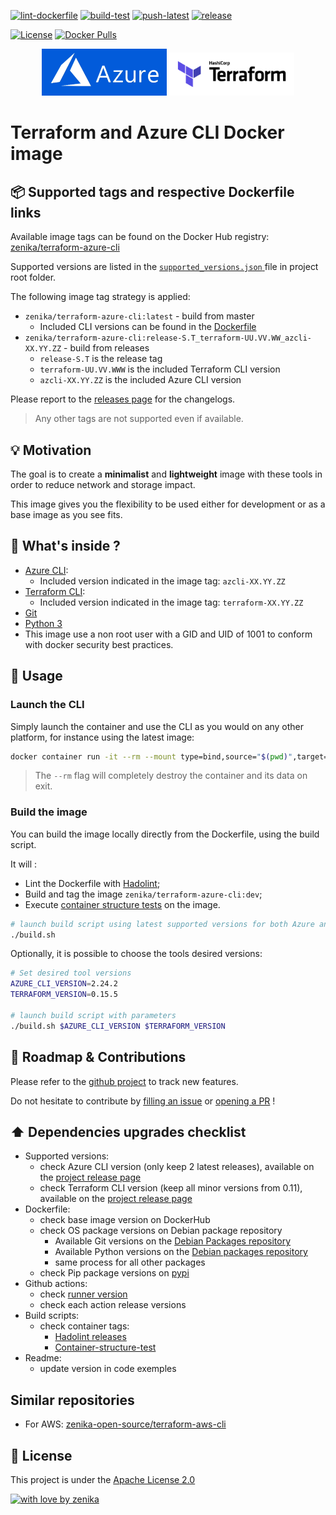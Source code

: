 [![lint-dockerfile](https://github.com/Zenika/terraform-azure-cli/workflows/lint-dockerfile/badge.svg)](https://github.com/Zenika/terraform-azure-cli/actions?query=workflow%3Alint-dockerfile)
[![build-test](https://github.com/Zenika/terraform-azure-cli/workflows/build-test/badge.svg)](https://github.com/Zenika/terraform-azure-cli/actions?query=workflow%3Abuild-test)
[![push-latest](https://github.com/Zenika/terraform-azure-cli/workflows/push-latest/badge.svg)](https://github.com/Zenika/terraform-azure-cli/actions?query=workflow%3Apush-latest)
[![release](https://github.com/Zenika/terraform-azure-cli/workflows/release/badge.svg)](https://github.com/Zenika/terraform-azure-cli/actions?query=workflow%3Arelease)

[![License](https://img.shields.io/badge/License-Apache%202.0-blue.svg)](https://opensource.org/licenses/Apache-2.0)
[![Docker Pulls](https://img.shields.io/docker/pulls/zenika/terraform-azure-cli.svg)](https://hub.docker.com/r/zenika/terraform-azure-cli/)

<p align="center">
  <a href="https://azure.microsoft.com"><img width="200" src="https://github.com/Zenika/terraform-azure-cli/raw/master/resources/azure-logo.png"></a>
  <a href="https://www.terraform.io/"><img width="200" src="https://github.com/Zenika/terraform-azure-cli/raw/master/resources/terraform-logo.png"></a>
</p>

# Terraform and Azure CLI Docker image

## 📦 Supported tags and respective Dockerfile links
Available image tags can be found on the Docker Hub registry: [zenika/terraform-azure-cli](https://hub.docker.com/r/zenika/terraform-azure-cli/tags)

Supported versions are listed in the [`supported_versions.json` ](/supported_versions.json) file in project root folder.

The following image tag strategy is applied:
* `zenika/terraform-azure-cli:latest` - build from master
  * Included CLI versions can be found in the [Dockerfile](https://github.com/Zenika/terraform-azure-cli/blob/master/Dockerfile)
* `zenika/terraform-azure-cli:release-S.T_terraform-UU.VV.WW_azcli-XX.YY.ZZ` - build from releases
  * `release-S.T` is the release tag
  * `terraform-UU.VV.WWW` is the included Terraform CLI version
  * `azcli-XX.YY.ZZ` is the included Azure CLI version

Please report to the [releases page](https://github.com/Zenika/terraform-azure-cli/releases) for the changelogs.

> Any other tags are not supported even if available.

## 💡 Motivation
The goal is to create a **minimalist** and **lightweight** image with these tools in order to reduce network and storage impact.

This image gives you the flexibility to be used either for development or as a base image as you see fits.

## 🔧 What's inside ?
* [Azure CLI](https://docs.microsoft.com/cli/azure/?view=azure-cli-latest):
  * Included version indicated in the image tag: `azcli-XX.YY.ZZ`
* [Terraform CLI](https://www.terraform.io/docs/commands/index.html):
  * Included version indicated in the image tag: `terraform-XX.YY.ZZ`
* [Git](https://git-scm.com/)
* [Python 3](https://www.python.org/)
* This image use a non root user with a GID and UID of 1001 to conform with docker security best practices.

## 🚀 Usage

### Launch the CLI
Simply launch the container and use the CLI as you would on any other platform, for instance using the latest image:

```bash
docker container run -it --rm --mount type=bind,source="$(pwd)",target=/workspace zenika/terraform-azure-cli:latest
```

> The `--rm` flag will completely destroy the container and its data on exit.

### Build the image
You can build the image locally directly from the Dockerfile, using the build script.

It will :
* Lint the Dockerfile with [Hadolint](https://github.com/hadolint/hadolint);
* Build and tag the image `zenika/terraform-azure-cli:dev`;
* Execute [container structure tests](https://github.com/GoogleContainerTools/container-structure-test) on the image.

```bash
# launch build script using latest supported versions for both Azure and Terraform CLI
./build.sh
```

Optionally, it is possible to choose the tools desired versions:

```bash
# Set desired tool versions
AZURE_CLI_VERSION=2.24.2
TERRAFORM_VERSION=0.15.5

# launch build script with parameters
./build.sh $AZURE_CLI_VERSION $TERRAFORM_VERSION
```

## 🙏 Roadmap & Contributions
Please refer to the [github project](https://github.com/Zenika/terraform-azure-cli/projects/1) to track new features.

Do not hesitate to contribute by [filling an issue](https://github.com/Zenika/terraform-azure-cli/issues) or [opening a PR](https://github.com/Zenika/terraform-azure-cli/pulls) !

## ⬆️ Dependencies upgrades checklist

* Supported versions:
  * check Azure CLI version (only keep 2 latest releases), available on the [project release page](https://github.com/Azure/azure-cli/releases)
  * check Terraform CLI version (keep all minor versions from 0.11), available on the [project release page](https://github.com/hashicorp/terraform/releases)
* Dockerfile:
  * check base image version on DockerHub
  * check OS package versions on Debian package repository
    * Available Git versions on the [Debian Packages repository](https://packages.debian.org/search?suite=buster&arch=any&searchon=names&keywords=git)
    * Available Python versions on the [Debian packages repository](https://packages.debian.org/search?suite=buster&arch=any&searchon=names&keywords=python3)
    * same process for all other packages
  * check Pip package versions on [pypi](https://pypi.org/)
* Github actions:
  * check [runner version](https://github.com/actions/virtual-environments#available-environments)
  * check each action release versions
* Build scripts:
  * check container tags:
    * [Hadolint releases](https://github.com/hadolint/hadolint/releases)
    * [Container-structure-test](https://github.com/GoogleContainerTools/container-structure-test/releases)
* Readme:
  * update version in code exemples

## Similar repositories

* For AWS: [zenika-open-source/terraform-aws-cli](https://github.com/zenika-open-source/terraform-aws-cli)

## 📖 License
This project is under the [Apache License 2.0](https://raw.githubusercontent.com/Zenika/terraform-azure-cli/master/LICENSE)

[![with love by zenika](https://img.shields.io/badge/With%20%E2%9D%A4%EF%B8%8F%20by-Zenika-b51432.svg)](https://oss.zenika.com)
